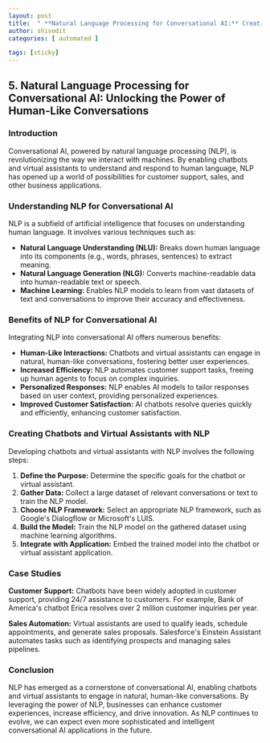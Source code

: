 ```yaml
---
layout: post
title:  " **Natural Language Processing for Conversational AI:** Creating chatbots and virtual assistants that can understand and respond to natural language conversations effectively"
author: shivodit
categories: [ automated ]

tags: [sticky]
---
```

## 5. Natural Language Processing for Conversational AI: Unlocking the Power of Human-Like Conversations

### Introduction

Conversational AI, powered by natural language processing (NLP), is revolutionizing the way we interact with machines. By enabling chatbots and virtual assistants to understand and respond to human language, NLP has opened up a world of possibilities for customer support, sales, and other business applications.

### Understanding NLP for Conversational AI

NLP is a subfield of artificial intelligence that focuses on understanding human language. It involves various techniques such as:

- **Natural Language Understanding (NLU):** Breaks down human language into its components (e.g., words, phrases, sentences) to extract meaning.
- **Natural Language Generation (NLG):** Converts machine-readable data into human-readable text or speech.
- **Machine Learning:** Enables NLP models to learn from vast datasets of text and conversations to improve their accuracy and effectiveness.

### Benefits of NLP for Conversational AI

Integrating NLP into conversational AI offers numerous benefits:

- **Human-Like Interactions:** Chatbots and virtual assistants can engage in natural, human-like conversations, fostering better user experiences.
- **Increased Efficiency:** NLP automates customer support tasks, freeing up human agents to focus on complex inquiries.
- **Personalized Responses:** NLP enables AI models to tailor responses based on user context, providing personalized experiences.
- **Improved Customer Satisfaction:** AI chatbots resolve queries quickly and efficiently, enhancing customer satisfaction.

### Creating Chatbots and Virtual Assistants with NLP

Developing chatbots and virtual assistants with NLP involves the following steps:

1. **Define the Purpose:** Determine the specific goals for the chatbot or virtual assistant.
2. **Gather Data:** Collect a large dataset of relevant conversations or text to train the NLP model.
3. **Choose NLP Framework:** Select an appropriate NLP framework, such as Google's Dialogflow or Microsoft's LUIS.
4. **Build the Model:** Train the NLP model on the gathered dataset using machine learning algorithms.
5. **Integrate with Application:** Embed the trained model into the chatbot or virtual assistant application.

### Case Studies

**Customer Support:** Chatbots have been widely adopted in customer support, providing 24/7 assistance to customers. For example, Bank of America's chatbot Erica resolves over 2 million customer inquiries per year.

**Sales Automation:** Virtual assistants are used to qualify leads, schedule appointments, and generate sales proposals. Salesforce's Einstein Assistant automates tasks such as identifying prospects and managing sales pipelines.

### Conclusion

NLP has emerged as a cornerstone of conversational AI, enabling chatbots and virtual assistants to engage in natural, human-like conversations. By leveraging the power of NLP, businesses can enhance customer experiences, increase efficiency, and drive innovation. As NLP continues to evolve, we can expect even more sophisticated and intelligent conversational AI applications in the future.